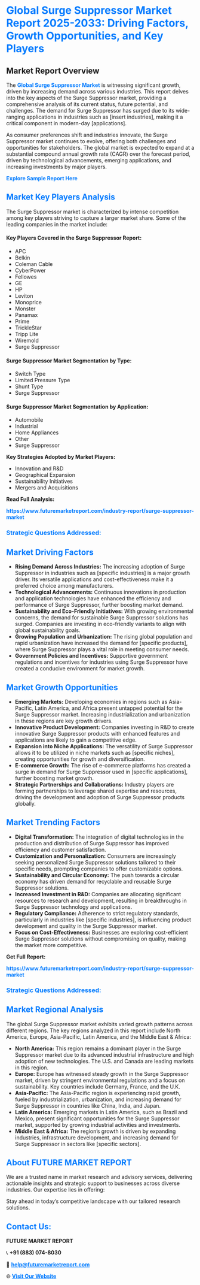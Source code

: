 <h1 style="color: #007BFF;">Global Surge Suppressor Market Report 2025-2033: Driving Factors, Growth Opportunities, and Key Players</h1>

<section id="overview">
<h2>Market Report Overview</h2>
<p>The <a href="https://www.futuremarketreport.com/industry-report/surge-suppressor-market" style="color: #007BFF; text-decoration: none;"><strong>Global Surge Suppressor Market</strong></a> is witnessing significant growth, driven by increasing demand across various industries. This report delves into the key aspects of the Surge Suppressor market, providing a comprehensive analysis of its current status, future potential, and challenges. The demand for Surge Suppressor has surged due to its wide-ranging applications in industries such as [insert industries], making it a critical component in modern-day [applications].</p>
<p>As consumer preferences shift and industries innovate, the Surge Suppressor market continues to evolve, offering both challenges and opportunities for stakeholders. The global market is expected to expand at a substantial compound annual growth rate (CAGR) over the forecast period, driven by technological advancements, emerging applications, and increasing investments by major players.</p>
</section>

<section id="overview">
<p><a href="https://www.futuremarketreport.com/request-sample/reportId=98703" style="color: #007BFF; text-decoration: none;"><strong>Explore Sample Report Here</strong></a></p>
</section>

<section id="key-players">
<h2 style="color: #007BFF;">Market Key Players Analysis</h2>
<p>The Surge Suppressor market is characterized by intense competition among key players striving to capture a larger market share. Some of the leading companies in the market include:</p>
<h4>Key Players Covered in the Surge Suppressor Report:</h4>
<ul><li>APC</li><li>Belkin</li><li>Coleman Cable</li><li>CyberPower</li><li>Fellowes</li><li>GE</li><li>HP</li><li>Leviton</li><li>Monoprice</li><li>Monster</li><li>Panamax</li><li>Prime</li><li>TrickleStar</li><li>Tripp Lite</li><li>Wiremold</li><li>Surge Suppressor</li></ul>
<h4>Surge Suppressor Market Segmentation by Type:</h4>
<ul><li>Switch Type</li><li>Limited Pressure Type</li><li>Shunt Type</li><li>Surge Suppressor</li></ul>

<h4>Surge Suppressor Market Segmentation by Application:</h4>
<ul><li>Automobile</li><li>Industrial</li><li>Home Appliances</li><li>Other</li><li>Surge Suppressor</li></ul>
<p><strong>Key Strategies Adopted by Market Players:</strong></p>
<ul>
<li>Innovation and R&D</li>
<li>Geographical Expansion</li>
<li>Sustainability Initiatives</li>
<li>Mergers and Acquisitions</li>
</ul>
</section>

<section>
<p><strong>Read Full Analysis: </strong></p><a href="https://www.futuremarketreport.com/industry-report/surge-suppressor-market" style="color: #007BFF; text-decoration: none;"><strong>https://www.futuremarketreport.com/industry-report/surge-suppressor-market</strong></a>
<h3 style="color: #007BFF;">Strategic Questions Addressed:</h3>
</section>

<section id="driving-factors">
<h2 style="color: #007BFF;">Market Driving Factors</h2>
<ul>
<li><strong>Rising Demand Across Industries:</strong> The increasing adoption of Surge Suppressor in industries such as [specific industries] is a major growth driver. Its versatile applications and cost-effectiveness make it a preferred choice among manufacturers.</li>
<li><strong>Technological Advancements:</strong> Continuous innovations in production and application technologies have enhanced the efficiency and performance of Surge Suppressor, further boosting market demand.</li>
<li><strong>Sustainability and Eco-Friendly Initiatives:</strong> With growing environmental concerns, the demand for sustainable Surge Suppressor solutions has surged. Companies are investing in eco-friendly variants to align with global sustainability goals.</li>
<li><strong>Growing Population and Urbanization:</strong> The rising global population and rapid urbanization have increased the demand for [specific products], where Surge Suppressor plays a vital role in meeting consumer needs.</li>
<li><strong>Government Policies and Incentives:</strong> Supportive government regulations and incentives for industries using Surge Suppressor have created a conducive environment for market growth.</li>
</ul>
</section>

<section id="growth-opportunities">
<h2 style="color: #007BFF;">Market Growth Opportunities</h2>
<ul>
<li><strong>Emerging Markets:</strong> Developing economies in regions such as Asia-Pacific, Latin America, and Africa present untapped potential for the Surge Suppressor market. Increasing industrialization and urbanization in these regions are key growth drivers.</li>
<li><strong>Innovative Product Development:</strong> Companies investing in R&D to create innovative Surge Suppressor products with enhanced features and applications are likely to gain a competitive edge.</li>
<li><strong>Expansion into Niche Applications:</strong> The versatility of Surge Suppressor allows it to be utilized in niche markets such as [specific niches], creating opportunities for growth and diversification.</li>
<li><strong>E-commerce Growth:</strong> The rise of e-commerce platforms has created a surge in demand for Surge Suppressor used in [specific applications], further boosting market growth.</li>
<li><strong>Strategic Partnerships and Collaborations:</strong> Industry players are forming partnerships to leverage shared expertise and resources, driving the development and adoption of Surge Suppressor products globally.</li>
</ul>
</section>

<section id="trending-factors">
<h2 style="color: #007BFF;">Market Trending Factors</h2>
<ul>
<li><strong>Digital Transformation:</strong> The integration of digital technologies in the production and distribution of Surge Suppressor has improved efficiency and customer satisfaction.</li>
<li><strong>Customization and Personalization:</strong> Consumers are increasingly seeking personalized Surge Suppressor solutions tailored to their specific needs, prompting companies to offer customizable options.</li>
<li><strong>Sustainability and Circular Economy:</strong> The push towards a circular economy has driven demand for recyclable and reusable Surge Suppressor solutions.</li>
<li><strong>Increased Investment in R&D:</strong> Companies are allocating significant resources to research and development, resulting in breakthroughs in Surge Suppressor technology and applications.</li>
<li><strong>Regulatory Compliance:</strong> Adherence to strict regulatory standards, particularly in industries like [specific industries], is influencing product development and quality in the Surge Suppressor market.</li>
<li><strong>Focus on Cost-Effectiveness:</strong> Businesses are exploring cost-efficient Surge Suppressor solutions without compromising on quality, making the market more competitive.</li>
</ul>
</section>

<section>
<p><strong>Get Full Report: </strong></p><a href="https://www.futuremarketreport.com/industry-report/surge-suppressor-market" style="color: #007BFF; text-decoration: none;"><strong>https://www.futuremarketreport.com/industry-report/surge-suppressor-market</strong></a>
<h3 style="color: #007BFF;">Strategic Questions Addressed:</h3>
</section>


<section id="regional-analysis">
<h2 style="color: #007BFF;">Market Regional Analysis</h2>
<p>The global Surge Suppressor market exhibits varied growth patterns across different regions. The key regions analyzed in this report include North America, Europe, Asia-Pacific, Latin America, and the Middle East & Africa:</p>
<ul>
<li><strong>North America:</strong> This region remains a dominant player in the Surge Suppressor market due to its advanced industrial infrastructure and high adoption of new technologies. The U.S. and Canada are leading markets in this region.</li>
<li><strong>Europe:</strong> Europe has witnessed steady growth in the Surge Suppressor market, driven by stringent environmental regulations and a focus on sustainability. Key countries include Germany, France, and the U.K.</li>
<li><strong>Asia-Pacific:</strong> The Asia-Pacific region is experiencing rapid growth, fueled by industrialization, urbanization, and increasing demand for Surge Suppressor in countries like China, India, and Japan.</li>
<li><strong>Latin America:</strong> Emerging markets in Latin America, such as Brazil and Mexico, present significant opportunities for the Surge Suppressor market, supported by growing industrial activities and investments.</li>
<li><strong>Middle East & Africa:</strong> The region’s growth is driven by expanding industries, infrastructure development, and increasing demand for Surge Suppressor in sectors like [specific sectors].</li>
</ul>
</section>

<footer>
<h2 style="color: #007BFF;">About FUTURE MARKET REPORT</h2>
<p>We are a trusted name in market research and advisory services, delivering actionable insights and strategic support to businesses across diverse industries. Our expertise lies in offering:</p>

<p>Stay ahead in today’s competitive landscape with our tailored research solutions.</p>

<h2 style="color: #007BFF;">Contact Us:</h2>
<p><strong>FUTURE MARKET REPORT</strong></p>
<p>📞 <strong>+91 (883) 074-8030</strong></p>
<p>📧 <strong><a href="mailto:help@futuremarketreport.com" style="color: #007BFF;">help@futuremarketreport.com</a></strong></p>
<p>🌐 <strong><a href="https://www.futuremarketreport.com/" style="color: #007BFF;">Visit Our Website</a></strong></p>
</footer>